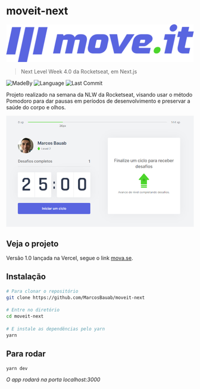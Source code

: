 # moveit-next

  <a href="https://movase-teal.vercel.app"><img src="public/logo-full.svg" width="546"></img></a>

> Next Level Week 4.0 da Rocketseat, em Next.js
 
![MadeBy](https://img.shields.io/badge/Made%20By-MarcosBauab-informational?style=flat-square&logo=visual-studio-code)
![Language](https://img.shields.io/github/languages/top/MarcosBauab/moveit-next?logo=typescript&style=flat-square&label=Typescript)
![Last Commit](https://img.shields.io/github/last-commit/MarcosBauab/moveit-next?style=flat-square&logo=github&color=informational&label=Last%20Commit&logoWidth=20)

Projeto realizado na semana da NLW da Rocketseat, visando usar o método Pomodoro para dar pausas em períodos de desenvolvimento e preservar a saúde do corpo e olhos.

![Screenshot](public/scrs.PNG)

## Veja o projeto

Versão 1.0 lançada na Vercel, segue o link [mova.se](https://movase-teal.vercel.app).

## Instalação

~~~sh
# Para clonar o repositório
git clone https://github.com/MarcosBauab/moveit-next

# Entre no diretório
cd moveit-next

# E instale as dependências pelo yarn
yarn
~~~

## Para rodar
```sh
yarn dev
```

_O app rodará na porta localhost:3000_
